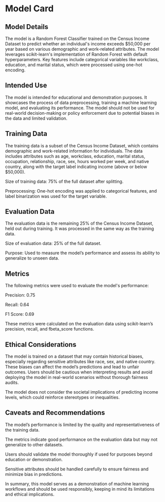 # Model Card

## Model Details
The model is a Random Forest Classifier trained on the Census Income Dataset to predict whether an individual's income exceeds $50,000 per year based on various demographic and work-related attributes. The model leverages scikit-learn's implementation of Random Forest with default hyperparameters. Key features include categorical variables like workclass, education, and marital status, which were processed using one-hot encoding.

## Intended Use

The model is intended for educational and demonstration purposes. It showcases the process of data preprocessing, training a machine learning model, and evaluating its performance. The model should not be used for real-world decision-making or policy enforcement due to potential biases in the data and limited validation.

## Training Data

The training data is a subset of the Census Income Dataset, which contains demographic and work-related information for individuals. The data includes attributes such as age, workclass, education, marital status, occupation, relationship, race, sex, hours worked per week, and native country, along with the target label indicating income (above or below $50,000).

Size of training data: 75% of the full dataset after splitting.

Preprocessing: One-hot encoding was applied to categorical features, and label binarization was used for the target variable.

## Evaluation Data

The evaluation data is the remaining 25% of the Census Income Dataset, held out during training. It was processed in the same way as the training data.

Size of evaluation data: 25% of the full dataset.

Purpose: Used to measure the model’s performance and assess its ability to generalize to unseen data.

## Metrics

The following metrics were used to evaluate the model's performance:

Precision: 0.75

Recall: 0.64

F1 Score: 0.69

These metrics were calculated on the evaluation data using scikit-learn’s precision, recall, and fbeta_score functions.


## Ethical Considerations

The model is trained on a dataset that may contain historical biases, especially regarding sensitive attributes like race, sex, and native country. These biases can affect the model’s predictions and lead to unfair outcomes. Users should be cautious when interpreting results and avoid deploying the model in real-world scenarios without thorough fairness audits.

The model does not consider the societal implications of predicting income levels, which could reinforce stereotypes or inequalities.


## Caveats and Recommendations

The model’s performance is limited by the quality and representativeness of the training data.

The metrics indicate good performance on the evaluation data but may not generalize to other datasets.

Users should validate the model thoroughly if used for purposes beyond education or demonstration.

Sensitive attributes should be handled carefully to ensure fairness and minimize bias in predictions.

In summary, this model serves as a demonstration of machine learning workflows and should be used responsibly, keeping in mind its limitations and ethical implications.


